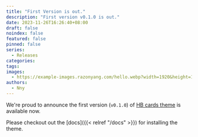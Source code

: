 ```yaml
---
title: "First Version is out."
description: "First version v0.1.0 is out."
date: 2023-11-26T16:26:40+08:00
draft: false
noindex: false
featured: false
pinned: false
series:
  - Releases
categories:
tags:
images:
  - https://example-images.razonyang.com/hello.webp?width=1920&height=1280
authors:
  - Nny
---
```


We're proud to announce the first version (`v0.1.0`) of [HB cards theme](https://github.com/hbstack/theme-cards) is available now.

Please checkout out the [docs]({{< relref "/docs" >}}) for installing the theme.
